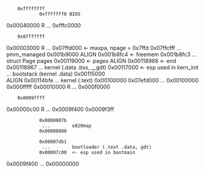 		0xffffffff
				0xfffffff0 BIOS
0x00040000 R	 ...
		0xfffc0000




		0x07ffffff
0x00003000 R	 ...
		0x07ffd000			<- maxpa, npage = 0x7ffd
		0x07ffcfff
				 ...		pmm_managed
				0x001b9000
				 ALIGN
				0x001b8fc4	<- freemem
				0x001b8fc3
				 ...		struct Page pages
				0x00119000	<- pages
				 ALIGN
				0x00118968	<- end
				0x00118967
				 ...		kernel (.data .bss, __gdt)
				0x00117000	<- esp used in kern_init
				 ...		bootstack (kernel .data)
				0x00115000	
				 ALIGN
				0x00114bfe
				 ...		kernel (.text)
				0x00100000
0x07efd000	 ...
		0x00100000
		0x000fffff
0x00010000 R	 ...
		0x000f0000




		0x0009ffff
0x00000c00 R	 ...
		0x0009f400
		0x0009f3ff

				0x0000807b
				 ...		e820map
				0x00008000

				0x00007db1
				 ...		bootloader (.text .data, gdt)
				0x00007c00	<- esp used in bootmain
0x0009f400	 ...
		0x00000000
